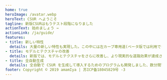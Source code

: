 ```yaml
---
home: true
heroImage: /avatar.webp
heroText: CSUR へようこそ
tagline: 新版CSURはもうテスト段階になりました
actionText: 始めましょう →
actionLink: /ja/guide/
features:
- title: 新しい特性
  details: 大量の新しい特性も実現した。この中には左カーブ専用道(ベータ版では利用できません)、BRT 道路、完全なランプインターフェースモジュールのパックがあります。すべての道路にはトンネルモデルと車道指示などがあります。
- title: モデルとテクスチャの改善
  details: 新版では、モデルとテクスチャをさらに改善し、より現実的な道路効果が達成されました。大量の新しい特性も実現した。
- title: 全自動生成
  details: 全自動で CSUR を生成して導入するためのプログラムも開発しました、数分間で CSUR 道路をカスタマイズできます。
footer: Copyright © 2019 amamIya | 苏ICP备18045829号 -3
---
```


